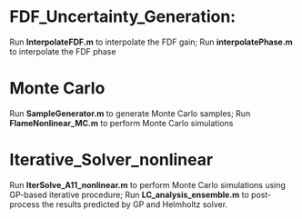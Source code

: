 ﻿# FDF_Uncertainty_Generation:
Run **InterpolateFDF.m** to interpolate the FDF gain;
Run **interpolatePhase.m** to interpolate the FDF phase

#  Monte Carlo
Run **SampleGenerator.m** to generate Monte Carlo samples;
Run **FlameNonlinear_MC.m** to perform Monte Carlo simulations 

# Iterative_Solver_nonlinear
Run **IterSolve_A11_nonlinear.m** to perform Monte Carlo simulations using GP-based iterative procedure;
Run **LC_analysis_ensemble.m** to post-process the results predicted by GP and Helmholtz solver.
